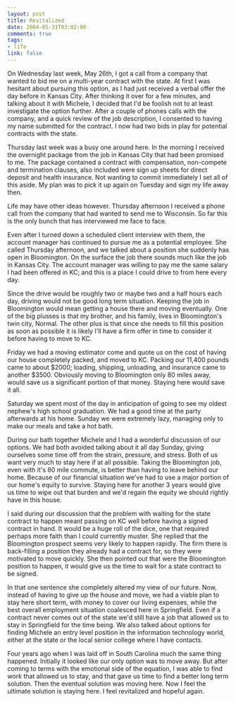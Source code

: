 ```yaml
--- 
layout: post
title: Revitalized
date: 2004-05-31T03:02:00
comments: true
tags:
- life
link: false
---
```

On Wednesday last week, May 26th, I got a call from a company that wanted to bid me on a multi-year contract with the state. At first I was hesitant about pursuing this option, as I had just received a verbal offer the day before in Kansas City. After thinking it over for a few minutes, and talking about it with Michele, I decided that I'd be foolish not to at least investigate the option further. After a couple of phones calls with the company, and a quick review of the job description, I consented to having my name submitted for the contract. I now had two bids in play for potential contracts with the state.

Thursday last week was a busy one around here. In the morning I received the overnight package from the job in Kansas City that had been promised to me. The package contained a contract with compensation, non-compete and termination clauses, also included were sign up sheets for direct deposit and health insurance. Not wanting to commit immediately I set all of this aside. My plan was to pick it up again on Tuesday and sign my life away then.

Life may have other ideas however. Thursday afternoon I received a phone call from the company that had wanted to send me to Wisconsin. So far this is the only bunch that has interviewed me face to face.

Even after I turned down a scheduled client interview with them, the account manager has continued to pursue me as a potential employee. She called Thursday afternoon, and we talked about a position she suddenly has open in Bloomington. On the surface the job there sounds much like the job in Kansas City. The account manager was willing to pay me the same salary I had been offered in KC; and this is a place I could drive to from here every day.

Since the drive would be roughly two or maybe two and a half hours each day, driving would not be good long term situation. Keeping the job in Bloomington would mean getting a house there and moving eventually. One of the big plusses is that my brother, and his family, lives in Bloomington's twin city, Normal. The other plus is that since she needs to fill this position as soon as possible it is likely I'll have a firm offer in time to consider it before having to move to KC.

Friday we had a moving estimator come and quote us on the cost of having our house completely packed, and moved to KC. Packing our 11,400 pounds came to about $2000; loading, shipping, unloading, and insurance came to another $3500. Obviously moving to Bloomington only 80 miles away, would save us a significant portion of that money. Staying here would save it all.

Saturday we spent most of the day in anticipation of going to see my oldest nephew's high school graduation. We had a good time at the party afterwards at his home. Sunday we were extremely lazy, managing only to make our meals and take a hot bath.

During our bath together Michele and I had a wonderful discussion of our options. We had both avoided talking about it all day Sunday, giving ourselves some time off from the strain, pressure, and stress. Both of us want very much to stay here if at all possible. Taking the Bloomington job, even with it's 80 mile commute, is better than having to leave behind our home. Because of our financial situation we've had to use a major portion of our home's equity to survive. Staying here for another 3 years would give us time to wipe out that burden and we'd regain the equity we should rightly have in this house.

I said during our discussion that the problem with waiting for the state contract to happen meant passing on KC well before having a signed contract in hand. It would be a huge roll of the dice, one that required perhaps more faith than I could currently muster. She replied that the Bloomington prospect seems very likely to happen rapidly. The firm there is back-filling a position they already had a contract for, so they were motivated to move quickly. She then pointed out that were the Bloomington position to happen, it would give us the time to wait for a state contract to be signed.

In that one sentence she completely altered my view of our future. Now, instead of having to give up the house and move, we had a viable plan to stay here short term, with money to cover our living expenses, while the best overall employment situation coalesced here in Springfield. Even if a contract never comes out of the state we'd still have a job that allowed us to stay in Springfield for the time being. We also talked about options for finding Michele an entry level position in the information technology world, either at the state or the local senior college where I have contacts.

Four years ago when I was laid off in South Carolina much the same thing happened. Initially it looked like our only option was to move away. But after coming to terms with the emotional side of the equation, I was able to find work that allowed us to stay, and that gave us time to find a better long term solution. Then the eventual solution was moving here. Now I feel the ultimate solution is staying here. I feel revitalized and hopeful again.
